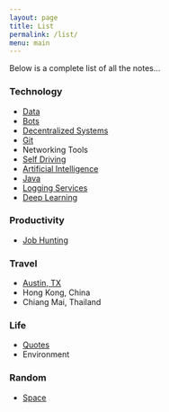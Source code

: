 ```yaml
---
layout: page
title: List
permalink: /list/
menu: main
---
```


Below is a complete list of all the notes...

### Technology

- [Data](/data)
- [Bots](/bots)
- [Decentralized Systems](/decentralized)
- [Git](/git)
- Networking Tools
- [Self Driving](/selfdriving)
- [Artificial Intelligence](/ai)
- [Java](/java)
- [Logging Services](/logging)
- [Deep Learning](/deep-learning)

### Productivity

- [Job Hunting](/jobs)

### Travel

- [Austin, TX](/austin)
- Hong Kong, China
- Chiang Mai, Thailand

### Life

- [Quotes](/quotes)
- Environment

### Random

- [Space](/space)